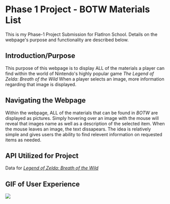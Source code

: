 # Phase 1 Project - BOTW Materials List

This is my Phase-1 Project Submission for FlatIron School. Details on the webpage's purpose and functionality are described below.

## Introduction/Purpose

This purpose of this webpage is to display ALL of the materials a player can find within the world of Nintendo's highly popular game *The Legend of Zelda: Breath of the Wild* When a player selects an image, more information regarding that image is displayed.

## Navigating the Webpage

Within the webpage, ALL of the materials that can be found in *BOTW* are displayed as pictures. Simply hovering over an image with the mouse will reveal that images name as well as a description of the selected item. When the mouse leaves an image, the text dissapears. The idea is relatively simple and gives users the ability to find relevent information on requested items as needed.

## API Utilized for Project

Data for [*Legend of Zelda: Breath of the Wild*](https://botw-compendium.herokuapp.com/api/v2)

## GIF of User Experience

![](https://github.com/Jazper55555/phase-1-project-GIF/blob/main/Phase-1%20Project%20GIF.gif)

<!-- Users should be able to do the following when accessing the webpage:

1. Treasure content should be displayed (FETCH) on webpage
    Content includes images from the treasure
    category
        Fetch data & display images from the treasure category
    FOREACH can be used here
2. When you do a MOUSEOVER on any picture, it should display name 
    ID's can be assigned to each image allowing for easier filtering
3. When you do a CLICK on any picture, it will display the description underneath image -->